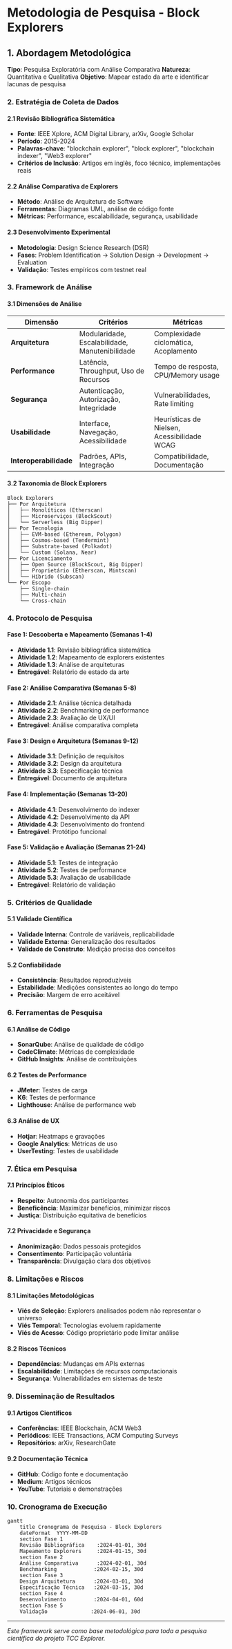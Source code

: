 # Metodologia de Pesquisa - Block Explorers

## 1. Abordagem Metodológica

**Tipo**: Pesquisa Exploratória com Análise Comparativa
**Natureza**: Quantitativa e Qualitativa
**Objetivo**: Mapear estado da arte e identificar lacunas de pesquisa

### 2. Estratégia de Coleta de Dados

#### 2.1 Revisão Bibliográfica Sistemática
- **Fonte**: IEEE Xplore, ACM Digital Library, arXiv, Google Scholar
- **Período**: 2015-2024
- **Palavras-chave**: "blockchain explorer", "block explorer", "blockchain indexer", "Web3 explorer"
- **Critérios de Inclusão**: Artigos em inglês, foco técnico, implementações reais

#### 2.2 Análise Comparativa de Explorers
- **Método**: Análise de Arquitetura de Software
- **Ferramentas**: Diagramas UML, análise de código fonte
- **Métricas**: Performance, escalabilidade, segurança, usabilidade

#### 2.3 Desenvolvimento Experimental
- **Metodologia**: Design Science Research (DSR)
- **Fases**: Problem Identification → Solution Design → Development → Evaluation
- **Validação**: Testes empíricos com testnet real

### 3. Framework de Análise

#### 3.1 Dimensões de Análise

| Dimensão | Critérios | Métricas |
|----------|-----------|----------|
| **Arquitetura** | Modularidade, Escalabilidade, Manutenibilidade | Complexidade ciclomática, Acoplamento |
| **Performance** | Latência, Throughput, Uso de Recursos | Tempo de resposta, CPU/Memory usage |
| **Segurança** | Autenticação, Autorização, Integridade | Vulnerabilidades, Rate limiting |
| **Usabilidade** | Interface, Navegação, Acessibilidade | Heurísticas de Nielsen, Acessibilidade WCAG |
| **Interoperabilidade** | Padrões, APIs, Integração | Compatibilidade, Documentação |

#### 3.2 Taxonomia de Block Explorers

```
Block Explorers
├── Por Arquitetura
│   ├── Monolíticos (Etherscan)
│   ├── Microserviços (BlockScout)
│   └── Serverless (Big Dipper)
├── Por Tecnologia
│   ├── EVM-based (Ethereum, Polygon)
│   ├── Cosmos-based (Tendermint)
│   ├── Substrate-based (Polkadot)
│   └── Custom (Solana, Near)
├── Por Licenciamento
│   ├── Open Source (BlockScout, Big Dipper)
│   ├── Proprietário (Etherscan, Mintscan)
│   └── Híbrido (Subscan)
└── Por Escopo
    ├── Single-chain
    ├── Multi-chain
    └── Cross-chain
```

### 4. Protocolo de Pesquisa

#### Fase 1: Descoberta e Mapeamento (Semanas 1-4)
- **Atividade 1.1**: Revisão bibliográfica sistemática
- **Atividade 1.2**: Mapeamento de explorers existentes
- **Atividade 1.3**: Análise de arquiteturas
- **Entregável**: Relatório de estado da arte

#### Fase 2: Análise Comparativa (Semanas 5-8)
- **Atividade 2.1**: Análise técnica detalhada
- **Atividade 2.2**: Benchmarking de performance
- **Atividade 2.3**: Avaliação de UX/UI
- **Entregável**: Análise comparativa completa

#### Fase 3: Design e Arquitetura (Semanas 9-12)
- **Atividade 3.1**: Definição de requisitos
- **Atividade 3.2**: Design da arquitetura
- **Atividade 3.3**: Especificação técnica
- **Entregável**: Documento de arquitetura

#### Fase 4: Implementação (Semanas 13-20)
- **Atividade 4.1**: Desenvolvimento do indexer
- **Atividade 4.2**: Desenvolvimento da API
- **Atividade 4.3**: Desenvolvimento do frontend
- **Entregável**: Protótipo funcional

#### Fase 5: Validação e Avaliação (Semanas 21-24)
- **Atividade 5.1**: Testes de integração
- **Atividade 5.2**: Testes de performance
- **Atividade 5.3**: Avaliação de usabilidade
- **Entregável**: Relatório de validação

### 5. Critérios de Qualidade

#### 5.1 Validade Científica
- **Validade Interna**: Controle de variáveis, replicabilidade
- **Validade Externa**: Generalização dos resultados
- **Validade de Construto**: Medição precisa dos conceitos

#### 5.2 Confiabilidade
- **Consistência**: Resultados reproduzíveis
- **Estabilidade**: Medições consistentes ao longo do tempo
- **Precisão**: Margem de erro aceitável

### 6. Ferramentas de Pesquisa

#### 6.1 Análise de Código
- **SonarQube**: Análise de qualidade de código
- **CodeClimate**: Métricas de complexidade
- **GitHub Insights**: Análise de contribuições

#### 6.2 Testes de Performance
- **JMeter**: Testes de carga
- **K6**: Testes de performance
- **Lighthouse**: Análise de performance web

#### 6.3 Análise de UX
- **Hotjar**: Heatmaps e gravações
- **Google Analytics**: Métricas de uso
- **UserTesting**: Testes de usabilidade

### 7. Ética em Pesquisa

#### 7.1 Princípios Éticos
- **Respeito**: Autonomia dos participantes
- **Beneficência**: Maximizar benefícios, minimizar riscos
- **Justiça**: Distribuição equitativa de benefícios

#### 7.2 Privacidade e Segurança
- **Anonimização**: Dados pessoais protegidos
- **Consentimento**: Participação voluntária
- **Transparência**: Divulgação clara dos objetivos

### 8. Limitações e Riscos

#### 8.1 Limitações Metodológicas
- **Viés de Seleção**: Explorers analisados podem não representar o universo
- **Viés Temporal**: Tecnologias evoluem rapidamente
- **Viés de Acesso**: Código proprietário pode limitar análise

#### 8.2 Riscos Técnicos
- **Dependências**: Mudanças em APIs externas
- **Escalabilidade**: Limitações de recursos computacionais
- **Segurança**: Vulnerabilidades em sistemas de teste

### 9. Disseminação de Resultados

#### 9.1 Artigos Científicos
- **Conferências**: IEEE Blockchain, ACM Web3
- **Periódicos**: IEEE Transactions, ACM Computing Surveys
- **Repositórios**: arXiv, ResearchGate

#### 9.2 Documentação Técnica
- **GitHub**: Código fonte e documentação
- **Medium**: Artigos técnicos
- **YouTube**: Tutoriais e demonstrações

### 10. Cronograma de Execução

```mermaid
gantt
    title Cronograma de Pesquisa - Block Explorers
    dateFormat  YYYY-MM-DD
    section Fase 1
    Revisão Bibliográfica    :2024-01-01, 30d
    Mapeamento Explorers     :2024-01-15, 30d
    section Fase 2
    Análise Comparativa      :2024-02-01, 30d
    Benchmarking            :2024-02-15, 30d
    section Fase 3
    Design Arquitetura      :2024-03-01, 30d
    Especificação Técnica   :2024-03-15, 30d
    section Fase 4
    Desenvolvimento         :2024-04-01, 60d
    section Fase 5
    Validação              :2024-06-01, 30d
```

---

*Este framework serve como base metodológica para toda a pesquisa científica do projeto TCC Explorer.*
